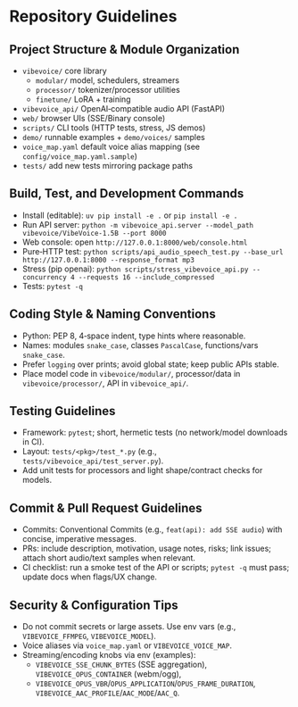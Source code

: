 # Repository Guidelines

## Project Structure & Module Organization
- `vibevoice/` core library
  - `modular/` model, schedulers, streamers
  - `processor/` tokenizer/processor utilities
  - `finetune/` LoRA + training
- `vibevoice_api/` OpenAI‑compatible audio API (FastAPI)
- `web/` browser UIs (SSE/Binary console)
- `scripts/` CLI tools (HTTP tests, stress, JS demos)
- `demo/` runnable examples + `demo/voices/` samples
- `voice_map.yaml` default voice alias mapping (see `config/voice_map.yaml.sample`)
- `tests/` add new tests mirroring package paths

## Build, Test, and Development Commands
- Install (editable): `uv pip install -e .` or `pip install -e .`
- Run API server: `python -m vibevoice_api.server --model_path vibevoice/VibeVoice-1.5B --port 8000`
- Web console: open `http://127.0.0.1:8000/web/console.html`
- Pure‑HTTP test: `python scripts/api_audio_speech_test.py --base_url http://127.0.0.1:8000 --response_format mp3`
- Stress (pip openai): `python scripts/stress_vibevoice_api.py --concurrency 4 --requests 16 --include_compressed`
- Tests: `pytest -q`

## Coding Style & Naming Conventions
- Python: PEP 8, 4‑space indent, type hints where reasonable.
- Names: modules `snake_case`, classes `PascalCase`, functions/vars `snake_case`.
- Prefer `logging` over prints; avoid global state; keep public APIs stable.
- Place model code in `vibevoice/modular/`, processor/data in `vibevoice/processor/`, API in `vibevoice_api/`.

## Testing Guidelines
- Framework: `pytest`; short, hermetic tests (no network/model downloads in CI).
- Layout: `tests/<pkg>/test_*.py` (e.g., `tests/vibevoice_api/test_server.py`).
- Add unit tests for processors and light shape/contract checks for models.

## Commit & Pull Request Guidelines
- Commits: Conventional Commits (e.g., `feat(api): add SSE audio`) with concise, imperative messages.
- PRs: include description, motivation, usage notes, risks; link issues; attach short audio/text samples when relevant.
- CI checklist: run a smoke test of the API or scripts; `pytest -q` must pass; update docs when flags/UX change.

## Security & Configuration Tips
- Do not commit secrets or large assets. Use env vars (e.g., `VIBEVOICE_FFMPEG`, `VIBEVOICE_MODEL`).
- Voice aliases via `voice_map.yaml` or `VIBEVOICE_VOICE_MAP`.
- Streaming/encoding knobs via env (examples):
  - `VIBEVOICE_SSE_CHUNK_BYTES` (SSE aggregation), `VIBEVOICE_OPUS_CONTAINER` (webm/ogg),
  - `VIBEVOICE_OPUS_VBR`/`OPUS_APPLICATION`/`OPUS_FRAME_DURATION`, `VIBEVOICE_AAC_PROFILE`/`AAC_MODE`/`AAC_Q`.

